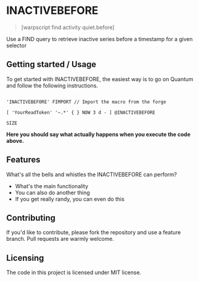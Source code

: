 # INACTIVEBEFORE

> [warpscript find activity quiet.before]

Use a FIND query to retrieve inactive series before a timestamp for a given selector

## Getting started / Usage

To get started with INACTIVEBEFORE, the easiest way is to go on Quantum and follow the following instructions.

```warpscript

'INACTIVEBEFORE' FIMPORT // Import the macro from the forge

[ 'YourReadToken' '~.*' { } NOW 3 d - ] @INACTIVEBEFORE

SIZE

```

**Here you should say what actually happens when you execute the code above.**

## Features

What's all the bells and whistles the INACTIVEBEFORE can perform?

* What's the main functionality
* You can also do another thing
* If you get really randy, you can even do this

## Contributing

If you'd like to contribute, please fork the repository and use a feature
branch. Pull requests are warmly welcome.

## Licensing

The code in this project is licensed under MIT license.
